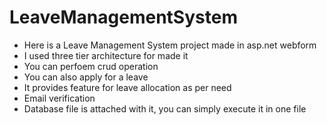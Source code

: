 # LeaveManagementSystem
<ul>
  <li>Here is a Leave Management System project made in asp.net webform</li>
  <li>I used three tier architecture for made it</li>
  <li>You can perfoem crud operation</li>
  <li>You can also apply for a leave</li>
  <li>It provides feature for leave allocation as per need</li>
  <li>Email verification</li>
  <li>Database file is attached with it, you can simply execute it in one file</li>
  </ul>
